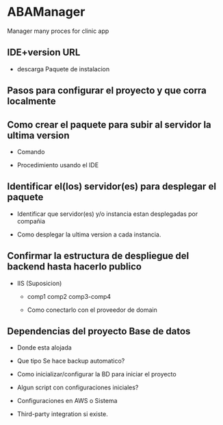 # ABAManager
Manager many proces for clinic app


## IDE+version URL 

- descarga Paquete de instalacion

## Pasos para configurar el proyecto y que corra localmente

## Como crear el paquete para subir al servidor la ultima version 

- Comando 

- Procedimiento usando el IDE

## Identificar el(los) servidor(es) para desplegar el paquete

- Identificar que servidor(es) y/o instancia estan desplegadas por compañia

- Como desplegar la ultima version a cada instancia.

## Confirmar la estructura de despliegue del backend hasta hacerlo publico 

- IIS (Suposicion) 

  - comp1 comp2 comp3-comp4 

  - Como conectarlo con el proveedor de domain

## Dependencias del proyecto Base de datos 

- Donde esta alojada 

- Que tipo Se hace backup automatico? 

- Como inicializar/configurar la BD para iniciar el proyecto 

- Algun script con configuraciones iniciales? 

- Configuraciones en AWS o Sistema 

- Third-party integration si existe.

